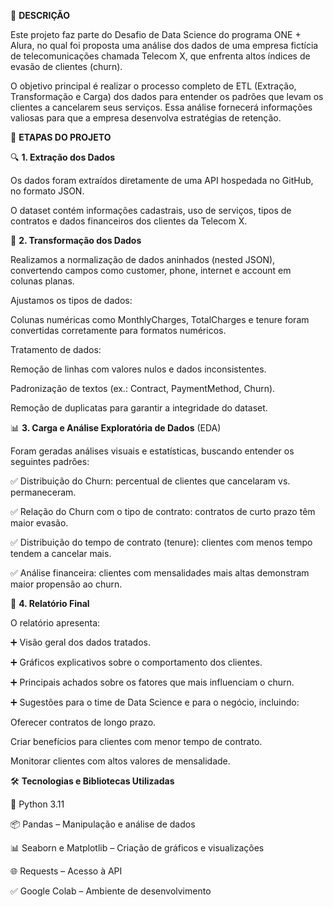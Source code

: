 📄 **DESCRIÇÃO**

Este projeto faz parte do Desafio de Data Science do programa ONE + Alura, no qual foi proposta uma análise dos dados de uma empresa fictícia de telecomunicações chamada Telecom X, que enfrenta altos índices de evasão de clientes (churn).

O objetivo principal é realizar o processo completo de ETL (Extração, Transformação e Carga) dos dados para entender os padrões que levam os clientes a cancelarem seus serviços. Essa análise fornecerá informações valiosas para que a empresa desenvolva estratégias de retenção.

🚀 **ETAPAS DO PROJETO**

🔍 **1. Extração dos Dados**

Os dados foram extraídos diretamente de uma API hospedada no GitHub, no formato JSON.

O dataset contém informações cadastrais, uso de serviços, tipos de contratos e dados financeiros dos clientes da Telecom X.

🔧 **2. Transformação dos Dados**

Realizamos a normalização de dados aninhados (nested JSON), convertendo campos como customer, phone, internet e account em colunas planas.

Ajustamos os tipos de dados:

Colunas numéricas como MonthlyCharges, TotalCharges e tenure foram convertidas corretamente para formatos numéricos.

Tratamento de dados:

Remoção de linhas com valores nulos e dados inconsistentes.

Padronização de textos (ex.: Contract, PaymentMethod, Churn).

Remoção de duplicatas para garantir a integridade do dataset.

📊 **3. Carga e Análise Exploratória de Dados** (EDA)

Foram geradas análises visuais e estatísticas, buscando entender os seguintes padrões:

✅ Distribuição do Churn: percentual de clientes que cancelaram vs. permaneceram.

✅ Relação do Churn com o tipo de contrato: contratos de curto prazo têm maior evasão.

✅ Distribuição do tempo de contrato (tenure): clientes com menos tempo tendem a cancelar mais.

✅ Análise financeira: clientes com mensalidades mais altas demonstram maior propensão ao churn.

📄 **4. Relatório Final**

O relatório apresenta:

➕ Visão geral dos dados tratados.

➕ Gráficos explicativos sobre o comportamento dos clientes.

➕ Principais achados sobre os fatores que mais influenciam o churn.

➕ Sugestões para o time de Data Science e para o negócio, incluindo:

Oferecer contratos de longo prazo.

Criar benefícios para clientes com menor tempo de contrato.

Monitorar clientes com altos valores de mensalidade.

🛠️ **Tecnologias e Bibliotecas Utilizadas**

🔗 Python 3.11

📦 Pandas – Manipulação e análise de dados

📊 Seaborn e Matplotlib – Criação de gráficos e visualizações

🌐 Requests – Acesso à API

✅ Google Colab – Ambiente de desenvolvimento
